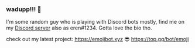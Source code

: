 ### wadupp!!! 👋

I'm some random guy who is playing with Discord bots mostly, find me on my [Discord server](https://emojibot.xyz/server) also as eren#1234. 
Gotta love the bio tho. 

check out my latest project: 
https://emojibot.xyz :sunglasses:
https://top.gg/bot/emoji


<!--
**erenozer/erenozer** is a ✨ _special_ ✨ repository because its `README.md` (this file) appears on your GitHub profile.

Here are some ideas to get you started:

- 🔭 I’m currently working on ...
- 🌱 I’m currently learning ...
- 👯 I’m looking to collaborate on ...
- 🤔 I’m looking for help with ...
- 💬 Ask me about ...
- 📫 How to reach me: ...
- 😄 Pronouns: ...
- ⚡ Fun fact: ...
-->
